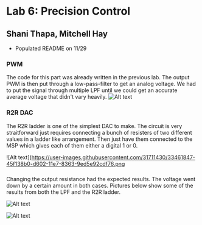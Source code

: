 # Lab 6: Precision Control
## Shani Thapa, Mitchell Hay
* Populated README on 11/29

### PWM
The code for this part was already written in the previous lab. The output PWM is then put through a low-pass-filter to get an analog voltage. We had to put the signal through multiple LPF until we could get an accurate average voltage that didn't vary heavily. 
![Alt text](https://user-images.githubusercontent.com/31711430/33461850-46140afc-d602-11e7-94eb-dddea91abab4.png)

### R2R DAC
The R2R ladder is one of the simplest DAC to make. The circuit is very straitforward just requires connecting a bunch of resisters of two different values in a ladder like arrangement. Then just have them connected to the MSP which gives each of them either a digital 1 or 0.  

![Alt text](https://user-images.githubusercontent.com/31711430/33461847-45f138b0-d602-11e7-8363-9ed5e92cdf76.png

###
Changing the output resistance had the expected results. The voltage went down by a certain amount in both cases. Pictures below show some of the results from both the LPF and the R2R ladder. 

![Alt text](https://user-images.githubusercontent.com/31711430/33461842-45b64d54-d602-11e7-8b18-5f59148c2495.png)

![Alt text](https://user-images.githubusercontent.com/31711430/33461848-45fc53c6-d602-11e7-89e9-944a54fc804d.png)